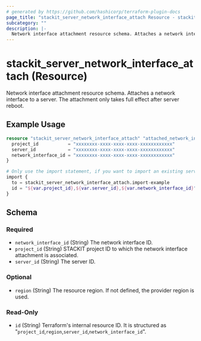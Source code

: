 ```yaml
---
# generated by https://github.com/hashicorp/terraform-plugin-docs
page_title: "stackit_server_network_interface_attach Resource - stackit"
subcategory: ""
description: |-
  Network interface attachment resource schema. Attaches a network interface to a server. The attachment only takes full effect after server reboot.
---
```


# stackit_server_network_interface_attach (Resource)

Network interface attachment resource schema. Attaches a network interface to a server. The attachment only takes full effect after server reboot.

## Example Usage

```terraform
resource "stackit_server_network_interface_attach" "attached_network_interface" {
  project_id           = "xxxxxxxx-xxxx-xxxx-xxxx-xxxxxxxxxxxx"
  server_id            = "xxxxxxxx-xxxx-xxxx-xxxx-xxxxxxxxxxxx"
  network_interface_id = "xxxxxxxx-xxxx-xxxx-xxxx-xxxxxxxxxxxx"
}

# Only use the import statement, if you want to import an existing server network interface attachment
import {
  to = stackit_server_network_interface_attach.import-example
  id = "${var.project_id},${var.server_id},${var.network_interface_id}"
}
```

<!-- schema generated by tfplugindocs -->
## Schema

### Required

- `network_interface_id` (String) The network interface ID.
- `project_id` (String) STACKIT project ID to which the network interface attachment is associated.
- `server_id` (String) The server ID.

### Optional

- `region` (String) The resource region. If not defined, the provider region is used.

### Read-Only

- `id` (String) Terraform's internal resource ID. It is structured as "`project_id`,`region`,`server_id`,`network_interface_id`".
